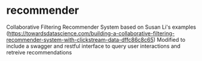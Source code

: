 # recommender
Collaborative Filtering Recommender System based on Susan Li's examples (https://towardsdatascience.com/building-a-collaborative-filtering-recommender-system-with-clickstream-data-dffc86c8c65)
Modified to include a swagger and restful interface to query user interactions and retreive recommendations 
